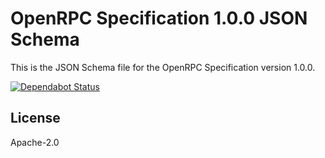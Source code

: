 # OpenRPC Specification 1.0.0 JSON Schema

This is the JSON Schema file for the OpenRPC Specification version 1.0.0.

[![Dependabot Status](https://api.dependabot.com/badges/status?host=github&repo=open-rpc/meta-schema)](https://dependabot.com)


## License

Apache-2.0
